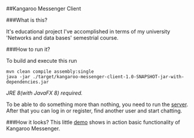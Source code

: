 ##Kangaroo Messenger Client

###What is this?

It's educational project I've accomplished in terms of my university
'Networks and data bases' semestrial course.

###How to run it?

To build and execute this run
```
mvn clean compile assembly:single
java -jar ./target/kangaroo-messenger-client-1.0-SNAPSHOT-jar-with-dependencies.jar
```
*JRE 8(with JavaFX 8) required.*

To be able to do something more than nothing, you need to run the 
[server](https://github.com/lfyuomr-gylo/KangarooMessengerServer).
After that you can log in or register, find another user and start
chatting.

###How it looks?
This little [demo](https://yadi.sk/d/aVbJS8xasireV) shows in action 
basic functionality of Kangaroo Messenger.